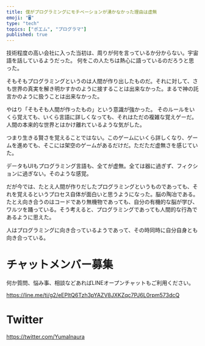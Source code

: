 ```yaml
---
title: 僕がプログラミングにモチベーションが湧かなかった理由は虚無
emoji: "🖥"
type: "tech"
topics: ["ポエム", "プログラマ"]
published: true
---
```


技術程度の高い会社に入った当初は、周りが何を言っているか分からない。宇宙語を話しているようだった。
何をこの人たちは熱心に語っているのだろうと思った。

そもそもプログラミングというのは人間が作り出したものだ。それに対して、さも世界の真実を解き明かすかのように接することは出来なかった。まるで神の託言かのように扱うことは出来なかった。

やはり「そもそも人間が作ったもの」という意識が強かった。
そのルールをいくら覚えても、いくら言語に詳しくなっても、それはただの複雑な覚えゲーだ。人間の本来的な世界とはかけ離れているような気がした。

つまり生きる賢さを覚えることではない。このゲームにいくら詳しくなり、ゲームを進めても、そこには架空のゲームがあるだけだ。ただただ虚無さを感じていた。

データもUIもプログラミング言語も、全てが虚無。全ては器に過ぎず、フィクションに過ぎない。そのような感覚。

だが今では、たとえ人間が作りだしたプログラミングというものであっても、それを覚えるというプロセス自体が面白いと思うようになった。脳の陶冶である。たとえ向き合うのはコードであり無機物であっても、自分の有機的な脳が学び、ワルツを踊っている。そう考えると、プログラミングであっても人間的な行為であるように思えた。

人はプログラミングに向き合っているようであって、その時同時に自分自身とも向き合っている。



<!-- Update From Qiita API -->

# チャットメンバー募集


何か質問、悩み事、相談などあればLINEオープンチャットもご利用ください。

https://line.me/ti/g2/eEPltQ6Tzh3pYAZV8JXKZqc7PJ6L0rpm573dcQ





# Twitter


https://twitter.com/YumaInaura


<!-- Update From Qiita API -->


